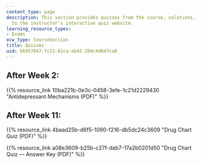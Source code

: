 ```yaml
---
content_type: page
description: This section provides quizzes from the course, solutions, and a link
  to the instructor's interactive quiz website.
learning_resource_types:
- Exams
ocw_type: CourseSection
title: Quizzes
uid: bb957647-fc21-81ca-ab42-204c4d647ca0
---
```


After Week 2: 
--------------

{{% resource_link 10ba221b-0e3c-0458-3efe-1c21d2229430 "Antidepressant Mechanisms (PDF)" %}}

After Week 11:
--------------

{{% resource_link 4baad25b-d6f5-1090-f216-db5dc24c3609 "Drug Chart Quiz (PDF)" %}}

{{% resource_link a08e3609-b25b-c27f-dab7-17a2b0201d50 "Drug Chart Quiz — Answer Key (PDF)" %}}